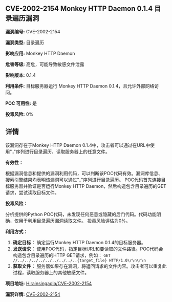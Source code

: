 ## CVE-2002-2154 Monkey HTTP Daemon 0.1.4 目录遍历漏洞

**漏洞编号:** CVE-2002-2154

**漏洞类型:** 目录遍历

**影响应用:** Monkey HTTP Daemon

**危害等级:** 高危，可能导致敏感文件泄露

**影响版本:** 0.1.4

**利用条件:** 目标服务器运行 Monkey HTTP Daemon 0.1.4，且允许外部网络访问。

**POC 可用性:** 是

**投毒风险:** 0%

## 详情

该漏洞存在于Monkey HTTP Daemon 0.1.4中，攻击者可以通过在URL中使用".."序列进行目录遍历，读取服务器上的任意文件。 

**有效性：**

根据漏洞信息和提供的漏洞利用代码，可以判断该POC代码有效。漏洞库信息、搜索引擎结果均表明该漏洞可以通过".."序列进行目录遍历。 POC代码首先连接目标服务器并验证是否运行Monkey HTTP Daemon，然后构造包含目录遍历的GET请求，尝试读取目标文件。

**投毒风险：**

分析提供的Python POC代码，未发现任何恶意或隐藏的后门代码。代码功能明确，仅用于利用目录遍历漏洞读取文件。 投毒风险评估为0%。

**利用方式：**

1.  **确定目标：** 确定运行Monkey HTTP Daemon 0.1.4的目标服务器。
2.  **发送请求：** 使用POC代码，指定目标URL和要读取的文件路径。POC代码会构造包含目录遍历的HTTP GET请求，例如： `GET //../../../../../../../../..{target_file} HTTP/1.0\r\n\r\n`
3.  **获取文件：** 服务器如果存在漏洞，将返回请求的文件内容。攻击者可以重复此过程，读取服务器上的其他敏感文件。

**项目地址:** [Hirainsingadia/CVE-2002-2154](https://github.com/Hirainsingadia/CVE-2002-2154)

**漏洞详情:** [CVE-2002-2154](https://nvd.nist.gov/vuln/detail/CVE-2002-2154)